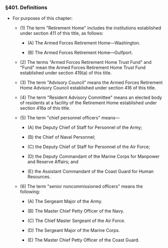 ### §401. Definitions
* For purposes of this chapter:

  * (1) The term "Retirement Home" includes the institutions established under section 411 of this title, as follows:

    * (A) The Armed Forces Retirement Home—Washington.

    * (B) The Armed Forces Retirement Home—Gulfport.


  * (2) The terms "Armed Forces Retirement Home Trust Fund" and "Fund" mean the Armed Forces Retirement Home Trust Fund established under section 419(a) of this title.

  * (3) The term "Advisory Council" means the Armed Forces Retirement Home Advisory Council established under section 416 of this title.

  * (4) The term "Resident Advisory Committee" means an elected body of residents at a facility of the Retirement Home established under section 416a of this title.

  * (5) The term "chief personnel officers" means—

    * (A) the Deputy Chief of Staff for Personnel of the Army;

    * (B) the Chief of Naval Personnel;

    * (C) the Deputy Chief of Staff for Personnel of the Air Force;

    * (D) the Deputy Commandant of the Marine Corps for Manpower and Reserve Affairs; and

    * (E) the Assistant Commandant of the Coast Guard for Human Resources.


  * (6) The term "senior noncommissioned officers" means the following:

    * (A) The Sergeant Major of the Army.

    * (B) The Master Chief Petty Officer of the Navy.

    * (C) The Chief Master Sergeant of the Air Force.

    * (D) The Sergeant Major of the Marine Corps.

    * (E) The Master Chief Petty Officer of the Coast Guard.